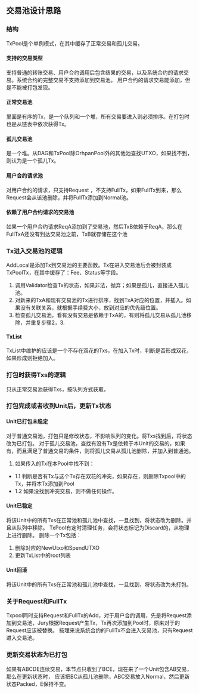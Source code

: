 ## 交易池设计思路
### 结构
TxPool是个单例模式，在其中缓存了正常交易和孤儿交易。
#### 支持的交易类型
支持普通的转账交易、用户合约调用后包含结果的交易，以及系统合约的请求交易。系统合约的完整交易不支持添加到交易池。
用户合约的请求交易能添加，但是不能被打包发现。
#### 正常交易池
里面是有序的Tx，是一个队列和一个堆，所有交易要进入则必须排序。在打包时也是从链表中依次获得Tx。
#### 孤儿交易池
是一个堆。从DAG和TxPool除OrhpanPool外的其他池查找UTXO，如果找不到，则认为是一个孤儿Tx。
#### 用户合约请求池
对用户合约的请求，只支持Request ，不支持FullTx，如果FullTx到来，那么Request会从该池删除，并将FullTx添加到Normal池。
#### 依赖了用户合约请求的交易池
如果一个用户合约请求ReqA添加到了交易池，然后TxB依赖于ReqA，那么在FullTxA还没有到达交易池之前，TxB就存储在这个池
### Tx进入交易池的逻辑
AddLocal是添加Tx到交易池的主要函数。Tx在进入交易池后会被封装成TxPoolTx，在其中缓存了：Fee、Status等字段。
1. 调用Validator检查Tx的状态，如果非法，抛弃；如果是孤儿，直接进入孤儿池。
2. 对新来的TxA和现有交易池的Tx进行排序，找到TxA对应的位置，并插入。如果没有关联关系，就根据手续费大小，放到对应的优先级位置。
3. 检查孤儿交易池，看有没有交易是依赖于TxA的，有则将孤儿交易从孤儿池移除，并重复步骤2，3.

#### TxList
TxList中维护的应该是一个不存在双花的Txs，在加入Tx时，判断是否形成双花，如果形成则拒绝加入。
### 打包时获得Txs的逻辑
只从正常交易池获得Txs，按队列方式获取，
### 打包完成或者收到Unit后，更新Tx状态
#### Unit已打包未稳定
对于普通交易池，打包只是修改状态，不影响队列的变化。将Txs找到后，将状态改为已打包。
对于孤儿交易池，查找有没有Tx是依赖于本Unit的交易的，如果有，而且满足了普通交易的条件，则将孤儿交易从孤儿池删除，并加入到普通池。
1. 如果传入的Tx在本Pool中找不到：
* 1.1 判断是否有Tx与这个Tx存在双花的冲突，如果存在，则删除Txpool中的Tx，并将本Tx添加到Pool
* 1.2 如果没找到冲突交易，则不做任何操作。
#### Unit已稳定
将该Unit中的所有Txs在正常池和孤儿池中查找，一旦找到，将状态改为删除。并且从队列中移除。
TxPool有定时清理任务，会将状态标记为Discard的，从物理上进行删除。
删除一个Tx包括：
1. 删除对应的NewUtxo和SpendUTXO
2. 更新TxList中的root列表
#### Unit回滚
将该Unit中的所有Txs在正常池和孤儿池中查找，一旦找到，将状态改为未打包。

### 关于Request和FullTx
Txpool同时支持Request和FullTx的Add，对于用户合约调用，先是将Request添加到交易池，Jury根据Request产生Tx，Tx再次添加到Pool时，原来对于的Request应该被替换。
按理来说系统合约的FullTx不会进入交易池，只有Request进入交易池。

### 更新交易状态为已打包
如果有ABCDE连续交易，本节点只收到了BCE，现在来了一个Unit包含AB交易，那么在更新状态时，
应该把BC从孤儿池删除，ABC交易放入Normal，然后更新状态Packed，E保持不变。
